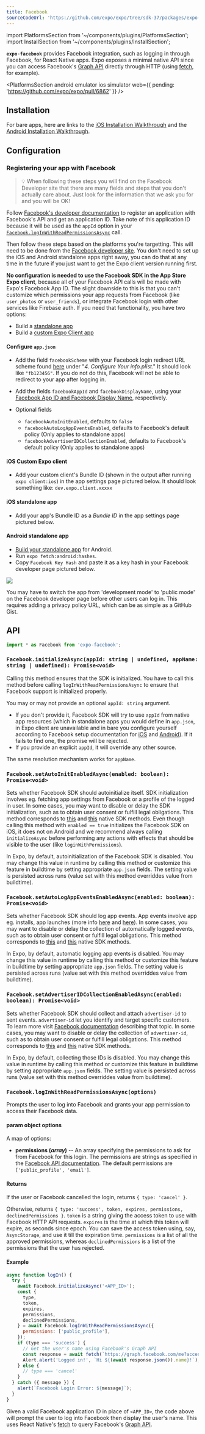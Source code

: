 ```yaml
---
title: Facebook
sourceCodeUrl: 'https://github.com/expo/expo/tree/sdk-37/packages/expo-facebook'
---
```


import PlatformsSection from '~/components/plugins/PlatformsSection';
import InstallSection from '~/components/plugins/InstallSection';

**`expo-facebook`** provides Facebook integration, such as logging in through Facebook, for React Native apps. Expo exposes a minimal native API since you can access Facebook's [Graph API](https://developers.facebook.com/docs/graph-api) directly through HTTP (using [fetch](https://reactnative.dev/docs/network.html#fetch), for example).

<PlatformsSection android emulator ios simulator web={{ pending: 'https://github.com/expo/expo/pull/6862' }} />

## Installation

<InstallSection packageName="expo-facebook" />

For bare apps, here are links to the [iOS Installation Walkthrough](https://developers.facebook.com/docs/ios/getting-started/) and the [Android Installation Walkthrough](https://developers.facebook.com/docs/android/getting-started).

## Configuration

### Registering your app with Facebook

> 💡 When following these steps you will find on the Facebook Developer site that there are many fields and steps that you don't actually care about. Just look for the information that we ask you for and you will be OK!

Follow [Facebook's developer documentation](https://developers.facebook.com/docs/apps/register) to register an application with Facebook's API and get an application ID. Take note of this application ID because it will be used as the `appId` option in your [`Facebook.logInWithReadPermissionsAsync`](#expofacebookloginwithreadpermissionsasync 'Facebook.logInWithReadPermissionsAsync') call.

Then follow these steps based on the platforms you're targetting. This will need to be done from the [Facebook developer site](https://developers.facebook.com/). You don't need to set up the iOS and Android standalone apps right away, you can do that at any time in the future if you just want to get the Expo client version running first.

**No configuration is needed to use the Facebook SDK in the App Store Expo client**, because all of your Facebook API calls will be made with Expo's Facebook App ID. The slight downside to this is that you can't customize which permissions your app requests from Facebook (like `user_photos` or `user_friends`), or integrate Facebook login with other services like Firebase auth. If you need that functionality, you have two options:

- Build a [standalone app](../../distribution/building-standalone-apps/)
- Build a [custom Expo Client app](../../guides/adhoc-builds/)

#### Configure `app.json`

- Add the field `facebookScheme` with your Facebook login redirect URL scheme found [here](https://developers.facebook.com/docs/facebook-login/ios) under "_4. Configure Your info.plist_." It should look like `"fb123456"`. If you do not do this, Facebook will not be able to redirect to your app after logging in.

- Add the fields `facebookAppId` and `facebookDisplayName`, using your [Facebook App ID and Facebook Display Name](https://developers.facebook.com/docs/facebook-login/ios), respectively.

- Optional fields
  - `facebookAutoInitEnabled`, defaults to `false`
  - `facebookAutoLogAppEventsEnabled`, defaults to Facebook's default policy (Only applies to standalone apps)
  - `facebookAdvertiserIDCollectionEnabled`, defaults to Facebook's default policy (Only applies to standalone apps)

#### iOS Custom Expo client

- Add your custom client's Bundle ID (shown in the output after running `expo client:ios`) in the app settings page pictured below. It should look something like: `dev.expo.client.xxxxx`

#### iOS standalone app

- Add your app's Bundle ID as a _Bundle ID_ in the app settings page pictured below.

#### Android standalone app

- [Build your standalone app](../../distribution/building-standalone-apps/#building-standalone-apps) for Android.
- Run `expo fetch:android:hashes`.
- Copy `Facebook Key Hash` and paste it as a key hash in your Facebook developer page pictured below.

![](/static/images/facebook-app-settings.png)

You may have to switch the app from 'development mode' to 'public mode' on the Facebook developer page before other users can log in. This requires adding a privacy policy URL, which can be as simple as a GitHub Gist.

## API

```js
import * as Facebook from 'expo-facebook';
```

### `Facebook.initializeAsync(appId: string | undefined, appName: string | undefined): Promise<void>`

Calling this method ensures that the SDK is initialized. You have to call this method before calling `logInWithReadPermissionsAsync` to ensure that Facebook support is initialized properly.

You may or may not provide an optional `appId: string` argument.

- If you don't provide it, Facebook SDK will try to use `appId` from native app resources (which in standalone apps you would define in `app.json`, in Expo client are unavailable and in bare you configure yourself according to Facebook setup documentation for [iOS](https://developers.facebook.com/docs/facebook-login/ios#4--configure-your-project) and [Android](https://developers.facebook.com/docs/facebook-login/android#manifest)). If it fails to find one, the promise will be rejected.
- If you provide an explicit `appId`, it will override any other source.

The same resolution mechanism works for `appName`.

### `Facebook.setAutoInitEnabledAsync(enabled: boolean): Promise<void>`

Sets whether Facebook SDK should autoinitialize itself. SDK initialization involves eg. fetching app settings from Facebook or a profile of the logged in user. In some cases, you may want to disable or delay the SDK initialization, such as to obtain user consent or fulfill legal obligations. This method corresponds to [this](https://developers.facebook.com/docs/app-events/getting-started-app-events-ios#disable-sdk-initialization) and [this](https://developers.facebook.com/docs/app-events/getting-started-app-events-android/#disable-sdk-initialization) native SDK methods. Even though calling this method with `enabled == true` initializes the Facebook SDK on iOS, it does not on Android and we recommend always calling `initializeAsync` before performing any actions with effects that should be visible to the user (like `loginWithPermissions`).

In Expo, by default, autoinitialization of the Facebook SDK is disabled. You may change this value in runtime by calling this method or customize this feature in buildtime by setting appropriate `app.json` fields. The setting value is persisted across runs (value set with this method overriddes value from buildtime).

### `Facebook.setAutoLogAppEventsEnabledAsync(enabled: boolean): Promise<void>`

Sets whether Facebook SDK should log app events. App events involve app eg. installs, app launches (more info [here](https://developers.facebook.com/docs/app-events/getting-started-app-events-android/#auto-events) and [here](https://developers.facebook.com/docs/app-events/getting-started-app-events-ios#auto-events)). In some cases, you may want to disable or delay the collection of automatically logged events, such as to obtain user consent or fulfill legal obligations. This method corresponds to [this](https://developers.facebook.com/docs/app-events/getting-started-app-events-ios#disable-auto-events) and [this](https://developers.facebook.com/docs/app-events/getting-started-app-events-android/#disable-auto-events) native SDK methods.

In Expo, by default, automatic logging app events is disabled. You may change this value in runtime by calling this method or customize this feature in buildtime by setting appropriate `app.json` fields. The setting value is persisted across runs (value set with this method overriddes value from buildtime).

### `Facebook.setAdvertiserIDCollectionEnabledAsync(enabled: boolean): Promise<void>`

Sets whether Facebook SDK should collect and attach `advertiser-id` to sent events. `advertiser-id` let you identify and target specific customers. To learn more visit [Facebook documentation](https://developers.facebook.com/docs/app-ads/targeting/mobile-advertiser-ids) describing that topic. In some cases, you may want to disable or delay the collection of `advertiser-id`, such as to obtain user consent or fulfill legal obligations. This method corresponds to [this](https://developers.facebook.com/docs/app-events/getting-started-app-events-ios#disable-advertiser-id) and [this](https://developers.facebook.com/docs/app-events/getting-started-app-events-android/#disable-advertiser-id) native SDK methods.

In Expo, by default, collecting those IDs is disabled. You may change this value in runtime by calling this method or customize this feature in buildtime by setting appropriate `app.json` fields. The setting value is persisted across runs (value set with this method overriddes value from buildtime).

### `Facebook.logInWithReadPermissionsAsync(options)`

Prompts the user to log into Facebook and grants your app permission
to access their Facebook data.

#### param object options

A map of options:

- **permissions (_array_)** -- An array specifying the permissions to ask for from Facebook for this login. The permissions are strings as specified in the [Facebook API documentation](https://developers.facebook.com/docs/facebook-login/permissions). The default permissions are `['public_profile', 'email']`.

#### Returns

If the user or Facebook cancelled the login, returns `{ type: 'cancel' }`.

Otherwise, returns `{ type: 'success', token, expires, permissions, declinedPermissions }`. `token` is a string giving the access token to use with Facebook HTTP API requests. `expires` is the time at which this token will expire, as seconds since epoch. You can save the access token using, say, `AsyncStorage`, and use it till the expiration time. `permissions` is a list of all the approved permissions, whereas `declinedPermissions` is a list of the permissions that the user has rejected.

#### Example

```javascript
async function logIn() {
  try {
    await Facebook.initializeAsync('<APP_ID>');
    const {
      type,
      token,
      expires,
      permissions,
      declinedPermissions,
    } = await Facebook.logInWithReadPermissionsAsync({
      permissions: ['public_profile'],
    });
    if (type === 'success') {
      // Get the user's name using Facebook's Graph API
      const response = await fetch(`https://graph.facebook.com/me?access_token=${token}`);
      Alert.alert('Logged in!', `Hi ${(await response.json()).name}!`);
    } else {
      // type === 'cancel'
    }
  } catch ({ message }) {
    alert(`Facebook Login Error: ${message}`);
  }
}
```

Given a valid Facebook application ID in place of `<APP_ID>`, the code above will prompt the user to log into Facebook then display the user's name. This uses React Native's [fetch](https://reactnative.dev/docs/network.html#fetch) to query Facebook's [Graph API](https://developers.facebook.com/docs/graph-api).
